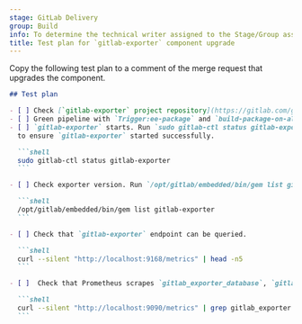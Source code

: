 ```yaml
---
stage: GitLab Delivery
group: Build
info: To determine the technical writer assigned to the Stage/Group associated with this page, see https://handbook.gitlab.com/handbook/product/ux/technical-writing/#assignments
title: Test plan for `gitlab-exporter` component upgrade
---
```


Copy the following test plan to a comment of the merge request that upgrades the component.

````markdown
## Test plan

- [ ] Check [`gitlab-exporter` project repository](https://gitlab.com/gitlab-org/ruby/gems/gitlab-exporter) for potential breaking changes.
- [ ] Green pipeline with `Trigger:ee-package` and `build-package-on-all-os`.
- [ ] `gitlab-exporter` starts. Run `sudo gitlab-ctl status gitlab-exporter` and check output
  to ensure `gitlab-exporter` started successfully.

  ```shell
  sudo gitlab-ctl status gitlab-exporter
  ```

- [ ] Check exporter version. Run `/opt/gitlab/embedded/bin/gem list gitlab-exporter`

  ```shell
  /opt/gitlab/embedded/bin/gem list gitlab-exporter
  ```

- [ ] Check that `gitlab-exporter` endpoint can be queried.

  ```shell
  curl --silent "http://localhost:9168/metrics" | head -n5
  ```

- [ ]  Check that Prometheus scrapes `gitlab_exporter_database`, `gitlab_exporter_ruby` and `gitlab_exporter_sidekiq` by poking metrics endpoint.

  ```shell
  curl --silent "http://localhost:9090/metrics" | grep gitlab_exporter
  ```
````
